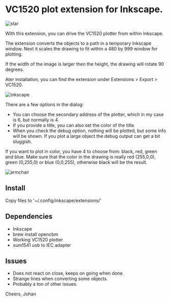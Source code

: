 # VC1520 plot extension for Inkscape.

![star](https://cloud.githubusercontent.com/assets/58341/15231097/68648a8c-1899-11e6-9504-1bdb688ba506.jpg)

With this extension, you can drive the VC1520 plotter from within Inkscape.

The extension converts the objects to a path in a temporary Inkscape window. Next it scales the drawing to fit within a 480 by 999 window for plotting.

If the width of the image is larger then the height, the drawing will rotate 90 degrees.

Ater installation, you can  find the extension under Extensions > Export > VC1520.

![inkscape](https://cloud.githubusercontent.com/assets/58341/15231096/686432b2-1899-11e6-809e-71d7b58e0dec.jpg)

There are a few options in the dialog:

  * You can choose the secondary address of the plotter, which in my case is 6, but normally is 4.
  * If you provide a title, you can also set the color of the title.
  * When you check the debug option, nothing will be plotted, but some info will be shown. If you plot a large object the debug output can get a bit sluggish.

If you want to plot in color, you have 4 to choose from: black, red, green and blue. Make sure that the color in the drawing is really red (255,0,0), green (0,255,0) or blue (0,0,255), otherwise black will be the result.

![armchair](https://cloud.githubusercontent.com/assets/58341/15231095/6862ad02-1899-11e6-860e-c655c89042d5.jpg)

## Install

Copy files to '~/.config/inkscape/extensions/'

## Dependencies

  * Inkscape
  * brew install opencbm
  * Working VC1520 plotter
  * xum1541 usb to IEC adapter

## Issues

  * Does not react on close, keeps on going when done.
  * Strange lines when converting some objects.
  * Probably a ton of other issues.

Cheers,
Johan


